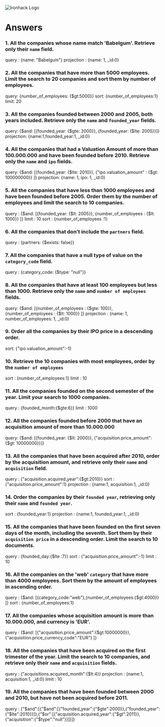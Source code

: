 ![Ironhack Logo](https://i.imgur.com/1QgrNNw.png)

# Answers

### 1. All the companies whose name match 'Babelgum'. Retrieve only their `name` field.
query : {name: "Babelgum"}
projection : {name: 1, _id:0}

### 2. All the companies that have more than 5000 employees. Limit the search to 20 companies and sort them by **number of employees**.
query: {number_of_employees: {$gt:5000}}
sort: {number_of_employees:1}
limit: 20

### 3. All the companies founded between 2000 and 2005, both years included. Retrieve only the `name` and `founded_year` fields.
query: {$and: [{founded_year: {$gte: 2000}}, {founded_year: {$lte: 2005}}]} 
projection: {name:1,founded_year:1, _id:0} 

### 4. All the companies that had a Valuation Amount of more than 100.000.000 and have been founded before 2010. Retrieve only the `name` and `ipo` fields.
query: {$and: [{founded_year: {$lte: 2010}}, {"ipo.valuation_amount" : {$gt: 100000000}} ]}
projection: {name: 1, ipo: 1, _id:0}

### 5. All the companies that have less than 1000 employees and have been founded before 2005. Order them by the number of employees and limit the search to 10 companies.
query : {$and: [{founded_year: {$lt: 2005}}, {number_of_employees : {$lt: 1000}} ]}
limit : 10
sort : {number_of_employees :1}

### 6. All the companies that don't include the `partners` field.
query : {partners: {$exists: false}}

### 7. All the companies that have a null type of value on the `category_code` field.
query : {category_code: {$type: "null"}}

### 8. All the companies that have at least 100 employees but less than 1000. Retrieve only the `name` and `number of employees` fields.
query: {$and: [{number_of_employees : {$gte: 100}}, {number_of_employees : {$lt: 1000}} ]}
projection : {name: 1, number_of_employees: 1, _id:0}

### 9. Order all the companies by their IPO price in a descending order.
sort: {"ipo.valuation_amount":-1}

### 10. Retrieve the 10 companies with most employees, order by the `number of employees`
sort : {number_of_employees:1}
limit : 10

### 11. All the companies founded on the second semester of the year. Limit your search to 1000 companies.
query : {founded_month:{$gte:6}}
limit : 1000

### 12. All the companies founded before 2000 that have an acquisition amount of more than 10.000.000
query: {$and: [{founded_year: {$lt: 2000}}, {"acquisition.price_amount": {$gt: 10000000}}]}

### 13. All the companies that have been acquired after 2010, order by the acquisition amount, and retrieve only their `name` and `acquisition` field.
query : {"acquisition.acquired_year":{$gt:2010}}
sort : {"acquisition.price_amount":1}
projection : {name:1, acquisition:1, _id:0}

### 14. Order the companies by their `founded year`, retrieving only their `name` and `founded year`.
sort : {founded_year:1}
projection : {name:1, founded_year:1, _id:0}

### 15. All the companies that have been founded on the first seven days of the month, including the seventh. Sort them by their `acquisition price` in a descending order. Limit the search to 10 documents.

query : {founded_day:{$lte :7}}
sort : {"acquisition.price_amount":-1}
limit : 10

### 16. All the companies on the 'web' `category` that have more than 4000 employees. Sort them by the amount of employees in ascending order.
query : {$and: [{category_code:"web"},{number_of_employees:{$gt:4000}} ]}
sort : {number_of_employees:1}

### 17. All the companies whose acquisition amount is more than 10.000.000, and currency is 'EUR'.
query : {$and: [{"acquisition.price_amount":{$gt:10000000}},{"acquisition.price_currency_code":"EUR"} ]}

### 18. All the companies that have been acquired on the first trimester of the year. Limit the search to 10 companies, and retrieve only their `name` and `acquisition` fields.
query : {"acquisitions.acquired_month":{$lt:4}}
projection : {name:1, acquisition:1, _id:0}
limit : 10

### 19. All the companies that have been founded between 2000 and 2010, but have not been acquired before 2011.
query : {"$and":[{"$and":[{"founded_year":{"$gte":2000}},{"founded_year":{"$lte":2010}}]},{"$or":[{"acquisition.acquired_year":{"$gt":2011}},{"acquisition":{"$type":"null"}}]}]}
